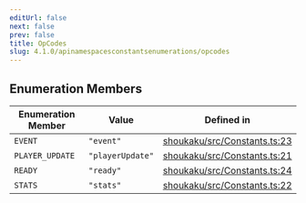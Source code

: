 ```yaml
---
editUrl: false
next: false
prev: false
title: OpCodes
slug: 4.1.0/apinamespacesconstantsenumerations/opcodes
---
```


## Enumeration Members

| Enumeration Member | Value | Defined in |
| ------ | ------ | ------ |
| <a id="event" name="event" /> `EVENT` | `"event"` | [shoukaku/src/Constants.ts:23](https://github.com/shipgirlproject/shoukaku/blob/30762f5af6c7b4176e69ee96fa39bc204a7cff21/src/Constants.ts#L23) |
| <a id="player_update" name="player_update" /> `PLAYER_UPDATE` | `"playerUpdate"` | [shoukaku/src/Constants.ts:21](https://github.com/shipgirlproject/shoukaku/blob/30762f5af6c7b4176e69ee96fa39bc204a7cff21/src/Constants.ts#L21) |
| <a id="ready" name="ready" /> `READY` | `"ready"` | [shoukaku/src/Constants.ts:24](https://github.com/shipgirlproject/shoukaku/blob/30762f5af6c7b4176e69ee96fa39bc204a7cff21/src/Constants.ts#L24) |
| <a id="stats" name="stats" /> `STATS` | `"stats"` | [shoukaku/src/Constants.ts:22](https://github.com/shipgirlproject/shoukaku/blob/30762f5af6c7b4176e69ee96fa39bc204a7cff21/src/Constants.ts#L22) |
